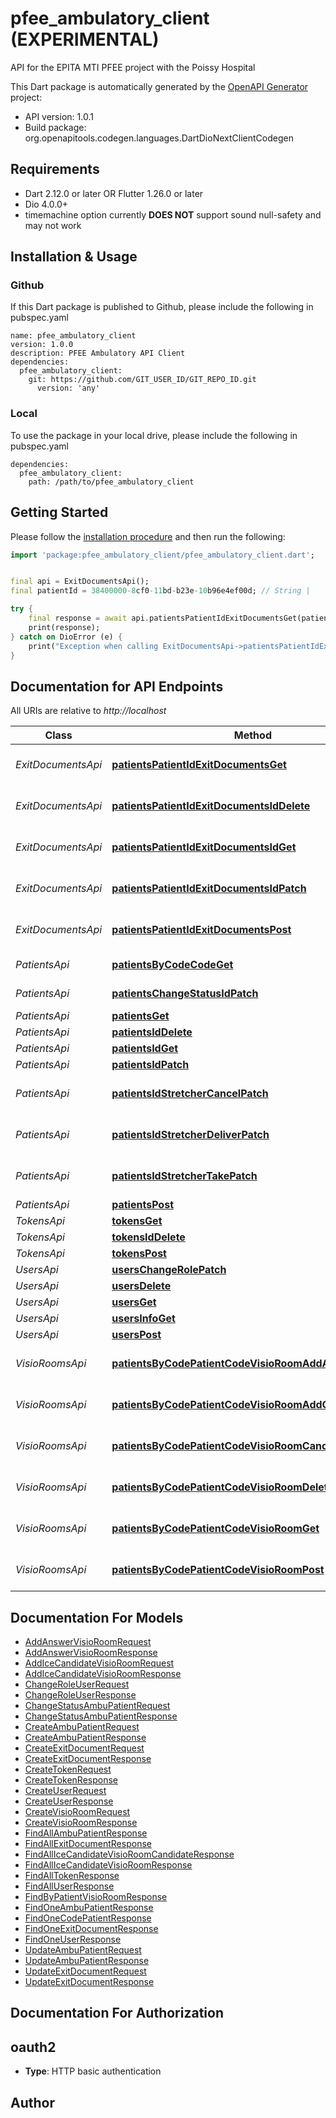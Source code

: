 # pfee_ambulatory_client (EXPERIMENTAL)
API for the EPITA MTI PFEE project with the Poissy Hospital

This Dart package is automatically generated by the [OpenAPI Generator](https://openapi-generator.tech) project:

- API version: 1.0.1
- Build package: org.openapitools.codegen.languages.DartDioNextClientCodegen

## Requirements

* Dart 2.12.0 or later OR Flutter 1.26.0 or later
* Dio 4.0.0+
* timemachine option currently **DOES NOT** support sound null-safety and may not work

## Installation & Usage

### Github
If this Dart package is published to Github, please include the following in pubspec.yaml
```
name: pfee_ambulatory_client
version: 1.0.0
description: PFEE Ambulatory API Client
dependencies:
  pfee_ambulatory_client:
    git: https://github.com/GIT_USER_ID/GIT_REPO_ID.git
      version: 'any'
```

### Local
To use the package in your local drive, please include the following in pubspec.yaml
```
dependencies:
  pfee_ambulatory_client:
    path: /path/to/pfee_ambulatory_client
```

## Getting Started

Please follow the [installation procedure](#installation--usage) and then run the following:

```dart
import 'package:pfee_ambulatory_client/pfee_ambulatory_client.dart';


final api = ExitDocumentsApi();
final patientId = 38400000-8cf0-11bd-b23e-10b96e4ef00d; // String | 

try {
    final response = await api.patientsPatientIdExitDocumentsGet(patientId);
    print(response);
} catch on DioError (e) {
    print("Exception when calling ExitDocumentsApi->patientsPatientIdExitDocumentsGet: $e\n");
}

```

## Documentation for API Endpoints

All URIs are relative to *http://localhost*

Class | Method | HTTP request | Description
------------ | ------------- | ------------- | -------------
*ExitDocumentsApi* | [**patientsPatientIdExitDocumentsGet**](doc/ExitDocumentsApi.md#patientspatientidexitdocumentsget) | **get** /patients/{patientId}/exit-documents | 
*ExitDocumentsApi* | [**patientsPatientIdExitDocumentsIdDelete**](doc/ExitDocumentsApi.md#patientspatientidexitdocumentsiddelete) | **delete** /patients/{patientId}/exit-documents/{id} | 
*ExitDocumentsApi* | [**patientsPatientIdExitDocumentsIdGet**](doc/ExitDocumentsApi.md#patientspatientidexitdocumentsidget) | **get** /patients/{patientId}/exit-documents/{id} | 
*ExitDocumentsApi* | [**patientsPatientIdExitDocumentsIdPatch**](doc/ExitDocumentsApi.md#patientspatientidexitdocumentsidpatch) | **patch** /patients/{patientId}/exit-documents/{id} | 
*ExitDocumentsApi* | [**patientsPatientIdExitDocumentsPost**](doc/ExitDocumentsApi.md#patientspatientidexitdocumentspost) | **post** /patients/{patientId}/exit-documents | 
*PatientsApi* | [**patientsByCodeCodeGet**](doc/PatientsApi.md#patientsbycodecodeget) | **get** /patients/by-code/{code} | 
*PatientsApi* | [**patientsChangeStatusIdPatch**](doc/PatientsApi.md#patientschangestatusidpatch) | **patch** /patients/change-status/{id} | 
*PatientsApi* | [**patientsGet**](doc/PatientsApi.md#patientsget) | **get** /patients | 
*PatientsApi* | [**patientsIdDelete**](doc/PatientsApi.md#patientsiddelete) | **delete** /patients/{id} | 
*PatientsApi* | [**patientsIdGet**](doc/PatientsApi.md#patientsidget) | **get** /patients/{id} | 
*PatientsApi* | [**patientsIdPatch**](doc/PatientsApi.md#patientsidpatch) | **patch** /patients/{id} | 
*PatientsApi* | [**patientsIdStretcherCancelPatch**](doc/PatientsApi.md#patientsidstretchercancelpatch) | **patch** /patients/{id}/stretcher-cancel | 
*PatientsApi* | [**patientsIdStretcherDeliverPatch**](doc/PatientsApi.md#patientsidstretcherdeliverpatch) | **patch** /patients/{id}/stretcher-deliver | 
*PatientsApi* | [**patientsIdStretcherTakePatch**](doc/PatientsApi.md#patientsidstretchertakepatch) | **patch** /patients/{id}/stretcher-take | 
*PatientsApi* | [**patientsPost**](doc/PatientsApi.md#patientspost) | **post** /patients | 
*TokensApi* | [**tokensGet**](doc/TokensApi.md#tokensget) | **get** /tokens | 
*TokensApi* | [**tokensIdDelete**](doc/TokensApi.md#tokensiddelete) | **delete** /tokens/{id} | 
*TokensApi* | [**tokensPost**](doc/TokensApi.md#tokenspost) | **post** /tokens | 
*UsersApi* | [**usersChangeRolePatch**](doc/UsersApi.md#userschangerolepatch) | **patch** /users/change-role | 
*UsersApi* | [**usersDelete**](doc/UsersApi.md#usersdelete) | **delete** /users | 
*UsersApi* | [**usersGet**](doc/UsersApi.md#usersget) | **get** /users | 
*UsersApi* | [**usersInfoGet**](doc/UsersApi.md#usersinfoget) | **get** /users/info | 
*UsersApi* | [**usersPost**](doc/UsersApi.md#userspost) | **post** /users | 
*VisioRoomsApi* | [**patientsByCodePatientCodeVisioRoomAddAnswerPatch**](doc/VisioRoomsApi.md#patientsbycodepatientcodevisioroomaddanswerpatch) | **patch** /patients/by-code/{patientCode}/visio-room/add-answer | 
*VisioRoomsApi* | [**patientsByCodePatientCodeVisioRoomAddCandidatePost**](doc/VisioRoomsApi.md#patientsbycodepatientcodevisioroomaddcandidatepost) | **post** /patients/by-code/{patientCode}/visio-room/add-candidate | 
*VisioRoomsApi* | [**patientsByCodePatientCodeVisioRoomCandidatesGet**](doc/VisioRoomsApi.md#patientsbycodepatientcodevisioroomcandidatesget) | **get** /patients/by-code/{patientCode}/visio-room/candidates | 
*VisioRoomsApi* | [**patientsByCodePatientCodeVisioRoomDelete**](doc/VisioRoomsApi.md#patientsbycodepatientcodevisioroomdelete) | **delete** /patients/by-code/{patientCode}/visio-room | 
*VisioRoomsApi* | [**patientsByCodePatientCodeVisioRoomGet**](doc/VisioRoomsApi.md#patientsbycodepatientcodevisioroomget) | **get** /patients/by-code/{patientCode}/visio-room | 
*VisioRoomsApi* | [**patientsByCodePatientCodeVisioRoomPost**](doc/VisioRoomsApi.md#patientsbycodepatientcodevisioroompost) | **post** /patients/by-code/{patientCode}/visio-room | 


## Documentation For Models

 - [AddAnswerVisioRoomRequest](doc/AddAnswerVisioRoomRequest.md)
 - [AddAnswerVisioRoomResponse](doc/AddAnswerVisioRoomResponse.md)
 - [AddIceCandidateVisioRoomRequest](doc/AddIceCandidateVisioRoomRequest.md)
 - [AddIceCandidateVisioRoomResponse](doc/AddIceCandidateVisioRoomResponse.md)
 - [ChangeRoleUserRequest](doc/ChangeRoleUserRequest.md)
 - [ChangeRoleUserResponse](doc/ChangeRoleUserResponse.md)
 - [ChangeStatusAmbuPatientRequest](doc/ChangeStatusAmbuPatientRequest.md)
 - [ChangeStatusAmbuPatientResponse](doc/ChangeStatusAmbuPatientResponse.md)
 - [CreateAmbuPatientRequest](doc/CreateAmbuPatientRequest.md)
 - [CreateAmbuPatientResponse](doc/CreateAmbuPatientResponse.md)
 - [CreateExitDocumentRequest](doc/CreateExitDocumentRequest.md)
 - [CreateExitDocumentResponse](doc/CreateExitDocumentResponse.md)
 - [CreateTokenRequest](doc/CreateTokenRequest.md)
 - [CreateTokenResponse](doc/CreateTokenResponse.md)
 - [CreateUserRequest](doc/CreateUserRequest.md)
 - [CreateUserResponse](doc/CreateUserResponse.md)
 - [CreateVisioRoomRequest](doc/CreateVisioRoomRequest.md)
 - [CreateVisioRoomResponse](doc/CreateVisioRoomResponse.md)
 - [FindAllAmbuPatientResponse](doc/FindAllAmbuPatientResponse.md)
 - [FindAllExitDocumentResponse](doc/FindAllExitDocumentResponse.md)
 - [FindAllIceCandidateVisioRoomCandidateResponse](doc/FindAllIceCandidateVisioRoomCandidateResponse.md)
 - [FindAllIceCandidateVisioRoomResponse](doc/FindAllIceCandidateVisioRoomResponse.md)
 - [FindAllTokenResponse](doc/FindAllTokenResponse.md)
 - [FindAllUserResponse](doc/FindAllUserResponse.md)
 - [FindByPatientVisioRoomResponse](doc/FindByPatientVisioRoomResponse.md)
 - [FindOneAmbuPatientResponse](doc/FindOneAmbuPatientResponse.md)
 - [FindOneCodePatientResponse](doc/FindOneCodePatientResponse.md)
 - [FindOneExitDocumentResponse](doc/FindOneExitDocumentResponse.md)
 - [FindOneUserResponse](doc/FindOneUserResponse.md)
 - [UpdateAmbuPatientRequest](doc/UpdateAmbuPatientRequest.md)
 - [UpdateAmbuPatientResponse](doc/UpdateAmbuPatientResponse.md)
 - [UpdateExitDocumentRequest](doc/UpdateExitDocumentRequest.md)
 - [UpdateExitDocumentResponse](doc/UpdateExitDocumentResponse.md)


## Documentation For Authorization


## oauth2

- **Type**: HTTP basic authentication


## Author




